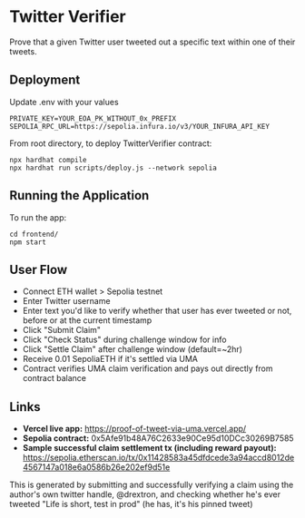 # Twitter Verifier

Prove that a given Twitter user tweeted out a specific text within one of their tweets.

## Deployment

Update .env with your values
```
PRIVATE_KEY=YOUR_EOA_PK_WITHOUT_0x_PREFIX
SEPOLIA_RPC_URL=https://sepolia.infura.io/v3/YOUR_INFURA_API_KEY
```

From root directory, to deploy TwitterVerifier contract:
```
npx hardhat compile
npx hardhat run scripts/deploy.js --network sepolia
```

## Running the Application

To run the app:
```
cd frontend/
npm start
```

## User Flow

* Connect ETH wallet > Sepolia testnet
* Enter Twitter username
* Enter text you'd like to verify whether that user has ever tweeted or not, before or at the current timestamp
* Click "Submit Claim"
* Click "Check Status" during challenge window for info
* Click "Settle Claim" after challenge window (default=~2hr)
* Receive 0.01 SepoliaETH if it's settled via UMA
* Contract verifies UMA claim verification and pays out directly from contract balance

## Links

* **Vercel live app:** https://proof-of-tweet-via-uma.vercel.app/
* **Sepolia contract:** 0x5Afe91b48A76C2633e90Ce95d10DCc30269B7585
* **Sample successful claim settlement tx (including reward payout):** https://sepolia.etherscan.io/tx/0x11428583a45dfdcede3a94accd8012de4567147a018e6a0586b26e202ef9d51e

This is generated by submitting and successfully verifying a claim using the author's own twitter handle, @drextron, and checking whether he's ever tweeted "Life is short, test in prod" (he has, it's his pinned tweet)
